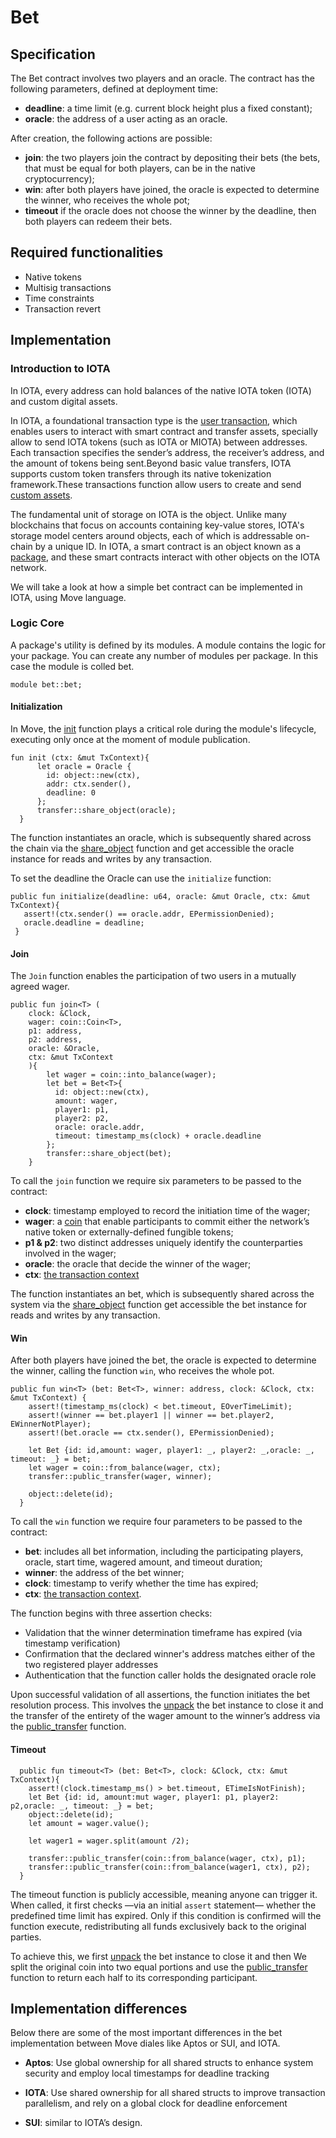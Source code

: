 # Bet

## Specification

The Bet contract involves two players and an oracle. The contract has the following parameters, defined at deployment time:
- **deadline**: a time limit (e.g. current block height plus a fixed constant); 
- **oracle**: the address of a user acting as an oracle.

After creation, the following actions are possible: 
- **join**: the two players join the contract by depositing their bets (the bets, that must be equal for both players, can be in the native cryptocurrency);
- **win**: after both players have joined, the oracle is expected to determine the winner, who receives the whole pot;
- **timeout** if the oracle does not choose the winner by the deadline, then both players can redeem their bets.

## Required functionalities

- Native tokens
- Multisig transactions
- Time constraints
- Transaction revert


## Implementation

### Introduction to IOTA

In IOTA, every address can hold balances of the native IOTA token (IOTA) and custom digital assets.

In IOTA, a foundational transaction type is the [user transaction](https://docs.iota.org/developer/iota-101/transactions/), which enables users to interact with smart contract and transfer assets, specially allow to send IOTA tokens (such as IOTA or MIOTA) between addresses. Each transaction specifies the sender’s address, the receiver’s address, and the amount of tokens being sent.Beyond basic value transfers, IOTA supports custom token transfers through its native tokenization framework.These transactions function allow users to create and send [custom assets](vhttps://docs.iota.org/developer/iota-101/create-coin/).

The fundamental unit of storage on IOTA is the object. Unlike many blockchains that focus on accounts containing key-value stores, IOTA's storage model centers around objects, each of which is addressable on-chain by a unique ID. In IOTA, a smart contract is an object known as a [package](https://docs.iota.org/references/framework/iota-framework/package), and these smart contracts interact with other objects on the IOTA network.

We will take a look at how a simple bet contract can be implemented in IOTA, using Move language.

### Logic Core

A package's utility is defined by its modules. A module contains the logic for your package. You can create any number of modules per package. In this case the module is colled bet.

```move
module bet::bet;
```

#### Initialization

In Move, the [init](https://docs.iota.org/developer/iota-101/move-overview/init) function plays a critical role during the module's lifecycle, executing only once at the moment of module publication.

```move
fun init (ctx: &mut TxContext){
      let oracle = Oracle {
        id: object::new(ctx),
        addr: ctx.sender(),
        deadline: 0
      };
      transfer::share_object(oracle);
  }
```
The function instantiates an oracle, which is subsequently shared across the chain via the [share_object](https://docs.iota.org/references/framework/testnet/iota-framework/transfer#function-share_object) function and get accessible the oracle instance for reads and writes by any transaction.

To set the deadline the Oracle can use the `initialize` function: 
 ```move
 public fun initialize(deadline: u64, oracle: &mut Oracle, ctx: &mut TxContext){
    assert!(ctx.sender() == oracle.addr, EPermissionDenied);
    oracle.deadline = deadline;
  }
```
#### Join

The `Join` function enables the participation of two users in a mutually agreed wager.

```move
public fun join<T> (
    clock: &Clock, 
    wager: coin::Coin<T>,
    p1: address, 
    p2: address, 
    oracle: &Oracle,
    ctx: &mut TxContext
    ){
        let wager = coin::into_balance(wager);
        let bet = Bet<T>{
          id: object::new(ctx),
          amount: wager,
          player1: p1,
          player2: p2,
          oracle: oracle.addr,
          timeout: timestamp_ms(clock) + oracle.deadline 
        };
        transfer::share_object(bet);
    }
```

To call the `join` function we require six parameters to be passed to the contract:

- **clock**: timestamp employed to record the initiation time of the wager;
- **wager**: a [coin](https://docs.iota.org/references/framework/iota-framework/coin) that enable participants to commit either the network’s native token or externally-defined fungible tokens;
- **p1 & p2**: two distinct addresses uniquely identify the counterparties involved in the wager;
- **oracle**: the oracle that decide the winner of the wager;
- **ctx**: [the transaction context](https://docs.iota.org/references/framework/testnet/iota-framework/tx_contex)

The function instantiates an bet, which is subsequently shared across the system via the [share_object](https://docs.iota.org/references/framework/testnet/iota-framework/transfer#function-share_object) function get accessible the bet instance for reads and writes by any transaction.

#### Win
After both players have joined the bet, the oracle is expected to determine the winner, calling the function `win`, who receives the whole pot.

```move
public fun win<T> (bet: Bet<T>, winner: address, clock: &Clock, ctx: &mut TxContext) {
    assert!(timestamp_ms(clock) < bet.timeout, EOverTimeLimit);
    assert!(winner == bet.player1 || winner == bet.player2, EWinnerNotPlayer);
    assert!(bet.oracle == ctx.sender(), EPermissionDenied);

    let Bet {id: id,amount: wager, player1: _, player2: _,oracle: _, timeout: _} = bet;
    let wager = coin::from_balance(wager, ctx);
    transfer::public_transfer(wager, winner);

    object::delete(id);
  }
```
To call the `win` function we require four parameters to be passed to the contract:

- **bet**: includes all bet information, including the participating players, oracle, start time, wagered amount, and timeout duration;
- **winner**: the address of the bet winner;
- **clock**: timestamp to verify whether the time has expired;
- **ctx**: [the transaction context](https://docs.iota.org/references/framework/testnet/iota-framework/tx_contex).

The function begins with three assertion checks:

- Validation that the winner determination timeframe has expired (via timestamp verification)
- Confirmation that the declared winner's address matches either of the two registered player addresses
- Authentication that the function caller holds the designated oracle role

Upon successful validation of all assertions, the function initiates the bet resolution process. This involves the [unpack](https://docs.iota.org/developer/iota-101/move-overview/structs-and-abilities/struct#Unpacking-a-Stuct) the bet instance to close it and the transfer of the entirety of the wager amount to the winner’s address via the [public_transfer](https://docs.iota.org/references/framework/testnet/iota-framework/transfer#function-public_transfer) function.

#### Timeout

```move
  public fun timeout<T> (bet: Bet<T>, clock: &Clock, ctx: &mut TxContext){
    assert!(clock.timestamp_ms() > bet.timeout, ETimeIsNotFinish);
    let Bet {id: id, amount:mut wager, player1: p1, player2: p2,oracle: _, timeout: _} = bet;
    object::delete(id);
    let amount = wager.value();

    let wager1 = wager.split(amount /2);
    
    transfer::public_transfer(coin::from_balance(wager, ctx), p1);
    transfer::public_transfer(coin::from_balance(wager1, ctx), p2);
  }
```
The timeout function is publicly accessible, meaning anyone can trigger it. When called, it first checks —via an initial `assert` statement— whether the predefined time limit has expired. Only if this condition is confirmed will the function execute, redistributing all funds exclusively back to the original parties.

To achieve this, we first [unpack](https://docs.iota.org/developer/iota-101/move-overview/structs-and-abilities/struct#Unpacking-a-Stuct) the bet instance to close it and then We split the original coin into two equal portions and use the [public_transfer](https://docs.iota.org/references/framework/testnet/iota-framework/transfer#function-public_transfer) function to return each half to its corresponding participant.


## Implementation differences

Below there are some of the most important differences in the bet implementation between Move diales like Aptos or SUI, and IOTA.

- **Aptos**: Use global ownership for all shared structs to enhance system security and employ local timestamps for deadline tracking

- **IOTA**: Use shared ownership for all shared structs to improve transaction parallelism, and rely on a global clock for deadline enforcement

- **SUI**: similar to IOTA’s design.

